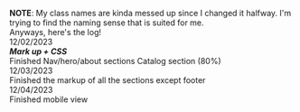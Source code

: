 <strong>NOTE</strong>: My class names are kinda messed up since I changed it halfway. I'm trying to find the naming sense that is suited for me.  <br> Anyways, here's the log! <br>
12/02/2023 <br>
<strong><i>Mark up + CSS</i></strong> <br> 
Finished Nav/hero/about sections
Catalog section (80%)  <br>
12/03/2023 <br>
Finished the markup of all the sections except footer <br>
12/04/2023 <br>
Finished mobile view 
